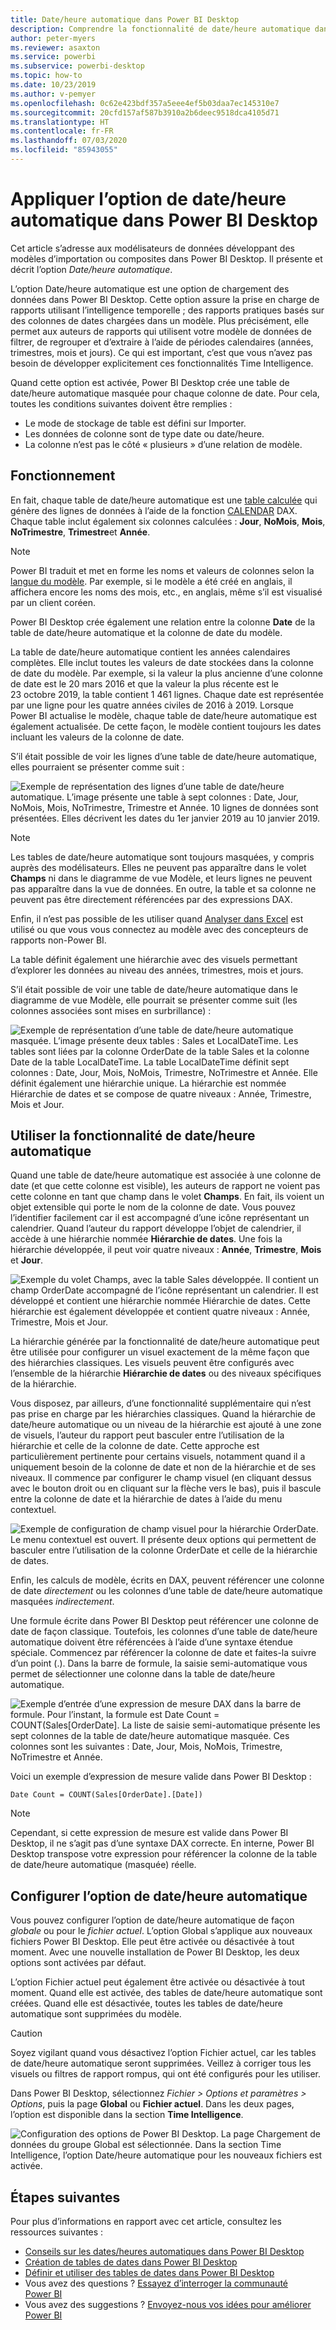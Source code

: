 ```yaml
---
title: Date/heure automatique dans Power BI Desktop
description: Comprendre la fonctionnalité de date/heure automatique dans Power BI Desktop.
author: peter-myers
ms.reviewer: asaxton
ms.service: powerbi
ms.subservice: powerbi-desktop
ms.topic: how-to
ms.date: 10/23/2019
ms.author: v-pemyer
ms.openlocfilehash: 0c62e423bdf357a5eee4ef5b03daa7ec145310e7
ms.sourcegitcommit: 20cfd157af587b3910a2b6deec9518dca4105d71
ms.translationtype: HT
ms.contentlocale: fr-FR
ms.lasthandoff: 07/03/2020
ms.locfileid: "85943055"
---
```

# <a name="apply-auto-datetime-in-power-bi-desktop"></a>Appliquer l’option de date/heure automatique dans Power BI Desktop

Cet article s’adresse aux modélisateurs de données développant des modèles d’importation ou composites dans Power BI Desktop. Il présente et décrit l’option _Date/heure automatique_.

L’option Date/heure automatique est une option de chargement des données dans Power BI Desktop. Cette option assure la prise en charge de rapports utilisant l’intelligence temporelle ; des rapports pratiques basés sur des colonnes de dates chargées dans un modèle. Plus précisément, elle permet aux auteurs de rapports qui utilisent votre modèle de données de filtrer, de regrouper et d’extraire à l’aide de périodes calendaires (années, trimestres, mois et jours). Ce qui est important, c’est que vous n’avez pas besoin de développer explicitement ces fonctionnalités Time Intelligence.

Quand cette option est activée, Power BI Desktop crée une table de date/heure automatique masquée pour chaque colonne de date. Pour cela, toutes les conditions suivantes doivent être remplies :

- Le mode de stockage de table est défini sur Importer.
- Les données de colonne sont de type date ou date/heure.
- La colonne n’est pas le côté « plusieurs » d’une relation de modèle.

## <a name="how-it-works"></a>Fonctionnement

En fait, chaque table de date/heure automatique est une [table calculée](desktop-calculated-tables.md) qui génère des lignes de données à l’aide de la fonction [CALENDAR](/dax/calendar-function-dax) DAX. Chaque table inclut également six colonnes calculées : **Jour**, **NoMois**, **Mois**, **NoTrimestre**, **Trimestre**et **Année**.

> [!NOTE]
> Power BI traduit et met en forme les noms et valeurs de colonnes selon la [langue du modèle](../fundamentals/supported-languages-countries-regions.md#choose-the-language-for-the-model-in-power-bi-desktop). Par exemple, si le modèle a été créé en anglais, il affichera encore les noms des mois, etc., en anglais, même s’il est visualisé par un client coréen.

Power BI Desktop crée également une relation entre la colonne **Date** de la table de date/heure automatique et la colonne de date du modèle.

La table de date/heure automatique contient les années calendaires complètes. Elle inclut toutes les valeurs de date stockées dans la colonne de date du modèle. Par exemple, si la valeur la plus ancienne d’une colonne de date est le 20 mars 2016 et que la valeur la plus récente est le 23 octobre 2019, la table contient 1 461 lignes. Chaque date est représentée par une ligne pour les quatre années civiles de 2016 à 2019. Lorsque Power BI actualise le modèle, chaque table de date/heure automatique est également actualisée. De cette façon, le modèle contient toujours les dates incluant les valeurs de la colonne de date.

S’il était possible de voir les lignes d’une table de date/heure automatique, elles pourraient se présenter comme suit :

![Exemple de représentation des lignes d’une table de date/heure automatique. L’image présente une table à sept colonnes : Date, Jour, NoMois, Mois, NoTrimestre, Trimestre et Année. 10 lignes de données sont présentées. Elles décrivent les dates du 1er janvier 2019 au 10 janvier 2019.](media/desktop-auto-date-time/auto-date-time-hidden-table-example-rows.png)

> [!NOTE]
> Les tables de date/heure automatique sont toujours masquées, y compris auprès des modélisateurs. Elles ne peuvent pas apparaître dans le volet **Champs** ni dans le diagramme de vue Modèle, et leurs lignes ne peuvent pas apparaître dans la vue de données. En outre, la table et sa colonne ne peuvent pas être directement référencées par des expressions DAX.
>
> Enfin, il n’est pas possible de les utiliser quand [Analyser dans Excel](../collaborate-share/service-analyze-in-excel.md) est utilisé ou que vous vous connectez au modèle avec des concepteurs de rapports non-Power BI.

La table définit également une hiérarchie avec des visuels permettant d’explorer les données au niveau des années, trimestres, mois et jours.

S’il était possible de voir une table de date/heure automatique dans le diagramme de vue Modèle, elle pourrait se présenter comme suit (les colonnes associées sont mises en surbrillance) :

![Exemple de représentation d’une table de date/heure automatique masquée. L’image présente deux tables : Sales et LocalDateTime. Les tables sont liées par la colonne OrderDate de la table Sales et la colonne Date de la table LocalDateTime. La table LocalDateTime définit sept colonnes : Date, Jour, Mois, NoMois, Trimestre, NoTrimestre et Année. Elle définit également une hiérarchie unique. La hiérarchie est nommée Hiérarchie de dates et se compose de quatre niveaux : Année, Trimestre, Mois et Jour.](media/desktop-auto-date-time/auto-date-time-hidden-table-example-diagram.png)

## <a name="work-with-auto-datetime"></a>Utiliser la fonctionnalité de date/heure automatique

Quand une table de date/heure automatique est associée à une colonne de date (et que cette colonne est visible), les auteurs de rapport ne voient pas cette colonne en tant que champ dans le volet **Champs**. En fait, ils voient un objet extensible qui porte le nom de la colonne de date. Vous pouvez l’identifier facilement car il est accompagné d’une icône représentant un calendrier. Quand l’auteur du rapport développe l’objet de calendrier, il accède à une hiérarchie nommée **Hiérarchie de dates**. Une fois la hiérarchie développée, il peut voir quatre niveaux : **Année**, **Trimestre**, **Mois** et **Jour**.

![Exemple du volet Champs, avec la table Sales développée. Il contient un champ OrderDate accompagné de l’icône représentant un calendrier. Il est développé et contient une hiérarchie nommée Hiérarchie de dates. Cette hiérarchie est également développée et contient quatre niveaux : Année, Trimestre, Mois et Jour.](media/desktop-auto-date-time/auto-date-time-fields-pane-example.png)

La hiérarchie générée par la fonctionnalité de date/heure automatique peut être utilisée pour configurer un visuel exactement de la même façon que des hiérarchies classiques. Les visuels peuvent être configurés avec l’ensemble de la hiérarchie **Hiérarchie de dates** ou des niveaux spécifiques de la hiérarchie.

Vous disposez, par ailleurs, d’une fonctionnalité supplémentaire qui n’est pas prise en charge par les hiérarchies classiques. Quand la hiérarchie de date/heure automatique ou un niveau de la hiérarchie est ajouté à une zone de visuels, l’auteur du rapport peut basculer entre l’utilisation de la hiérarchie et celle de la colonne de date. Cette approche est particulièrement pertinente pour certains visuels, notamment quand il a uniquement besoin de la colonne de date et non de la hiérarchie et de ses niveaux. Il commence par configurer le champ visuel (en cliquant dessus avec le bouton droit ou en cliquant sur la flèche vers le bas), puis il bascule entre la colonne de date et la hiérarchie de dates à l’aide du menu contextuel.

![Exemple de configuration de champ visuel pour la hiérarchie OrderDate. Le menu contextuel est ouvert. Il présente deux options qui permettent de basculer entre l’utilisation de la colonne OrderDate et celle de la hiérarchie de dates.](media/desktop-auto-date-time/auto-date-time-configure-visuals-fields.png)

Enfin, les calculs de modèle, écrits en DAX, peuvent référencer une colonne de date _directement_ ou les colonnes d’une table de date/heure automatique masquées _indirectement_.

Une formule écrite dans Power BI Desktop peut référencer une colonne de date de façon classique. Toutefois, les colonnes d’une table de date/heure automatique doivent être référencées à l’aide d’une syntaxe étendue spéciale. Commencez par référencer la colonne de date et faites-la suivre d’un point (.). Dans la barre de formule, la saisie semi-automatique vous permet de sélectionner une colonne dans la table de date/heure automatique.

![Exemple d’entrée d’une expression de mesure DAX dans la barre de formule. Pour l’instant, la formule est Date Count = COUNT(Sales[OrderDate]. La liste de saisie semi-automatique présente les sept colonnes de la table de date/heure automatique masquée. Ces colonnes sont les suivantes : Date, Jour, Mois, NoMois, Trimestre, NoTrimestre et Année.](media/desktop-auto-date-time/auto-date-time-dax-auto-complete.png)

Voici un exemple d’expression de mesure valide dans Power BI Desktop :

```dax
Date Count = COUNT(Sales[OrderDate].[Date])
```

> [!NOTE]
> Cependant, si cette expression de mesure est valide dans Power BI Desktop, il ne s’agit pas d’une syntaxe DAX correcte. En interne, Power BI Desktop transpose votre expression pour référencer la colonne de la table de date/heure automatique (masquée) réelle.

## <a name="configure-auto-datetime-option"></a>Configurer l’option de date/heure automatique

Vous pouvez configurer l’option de date/heure automatique de façon _globale_ ou pour le _fichier actuel_. L’option Global s’applique aux nouveaux fichiers Power BI Desktop. Elle peut être activée ou désactivée à tout moment. Avec une nouvelle installation de Power BI Desktop, les deux options sont activées par défaut.

L’option Fichier actuel peut également être activée ou désactivée à tout moment. Quand elle est activée, des tables de date/heure automatique sont créées. Quand elle est désactivée, toutes les tables de date/heure automatique sont supprimées du modèle.

> [!CAUTION]
> Soyez vigilant quand vous désactivez l’option Fichier actuel, car les tables de date/heure automatique seront supprimées. Veillez à corriger tous les visuels ou filtres de rapport rompus, qui ont été configurés pour les utiliser.

Dans Power BI Desktop, sélectionnez _Fichier > Options et paramètres > Options_, puis la page **Global** ou **Fichier actuel**. Dans les deux pages, l’option est disponible dans la section **Time Intelligence**.

![Configuration des options de Power BI Desktop. La page Chargement de données du groupe Global est sélectionnée. Dans la section Time Intelligence, l’option Date/heure automatique pour les nouveaux fichiers est activée.](media/desktop-auto-date-time/auto-date-time-configure-global-options.png)

## <a name="next-steps"></a>Étapes suivantes

Pour plus d’informations en rapport avec cet article, consultez les ressources suivantes :

- [Conseils sur les dates/heures automatiques dans Power BI Desktop](../guidance/auto-date-time.md)
- [Création de tables de dates dans Power BI Desktop](../guidance/model-date-tables.md)
- [Définir et utiliser des tables de dates dans Power BI Desktop](desktop-date-tables.md)
- Vous avez des questions ? [Essayez d’interroger la communauté Power BI](https://community.powerbi.com/)
- Vous avez des suggestions ? [Envoyez-nous vos idées pour améliorer Power BI](https://ideas.powerbi.com/)
